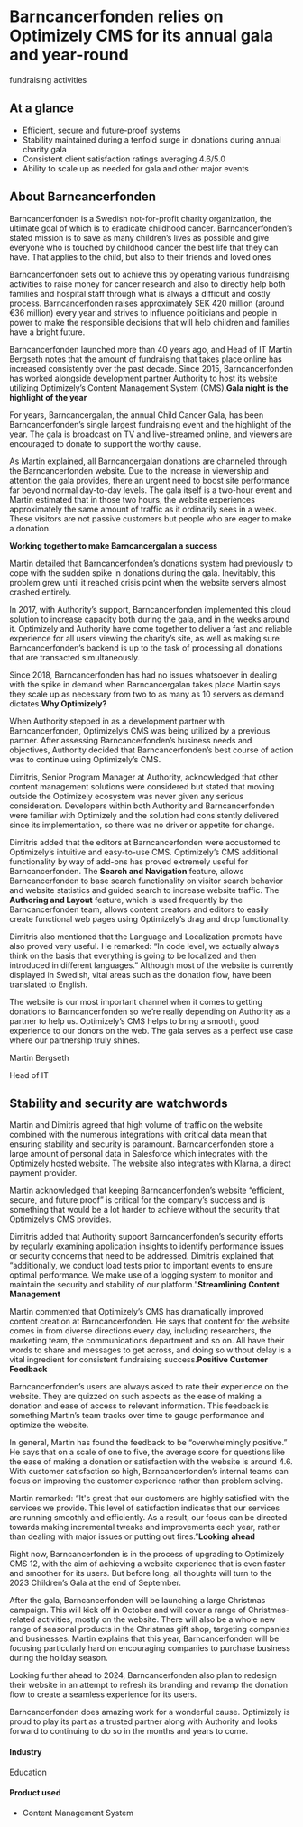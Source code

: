 # Barncancerfonden relies on Optimizely CMS for its annual gala and year-round

fundraising activities

## At a glance

- Efficient, secure and future-proof systems
- Stability maintained during a tenfold surge in donations during annual charity gala
- Consistent client satisfaction ratings averaging 4.6/5.0
- Ability to scale up as needed for gala and other major events

## **About Barncancerfonden**

Barncancerfonden is a Swedish not-for-profit charity organization, the ultimate
goal of which is to eradicate childhood cancer. Barncancerfonden’s stated
mission is to save as many children’s lives as possible and give everyone who is
touched by childhood cancer the best life that they can have. That applies to
the child, but also to their friends and loved ones

Barncancerfonden sets out to achieve this by operating various fundraising
activities to raise money for cancer research and also to directly help both
families and hospital staff through what is always a difficult and costly
process. Barncancerfonden raises approximately SEK 420 million (around €36
million) every year and strives to influence politicians and people in power to
make the responsible decisions that will help children and families have a
bright future.

Barncancerfonden launched more than 40 years ago, and Head of IT Martin Bergseth
notes that the amount of fundraising that takes place online has increased
consistently over the past decade. Since 2015, Barncancerfonden has worked
alongside development partner Authority to host its website utilizing
Optimizely’s Content Management System (CMS).**Gala night is the highlight of
the year**

For years, Barncancergalan, the annual Child Cancer Gala, has been
Barncancerfonden’s single largest fundraising event and the highlight of the
year. The gala is broadcast on TV and live-streamed online, and viewers are
encouraged to donate to support the worthy cause.

As Martin explained, all Barncancergalan donations are channeled through the
Barncancerfonden website. Due to the increase in viewership and attention the
gala provides, there an urgent need to boost site performance far beyond normal
day-to-day levels. The gala itself is a two-hour event and Martin estimated that
in those two hours, the website experiences approximately the same amount of
traffic as it ordinarily sees in a week. These visitors are not passive
customers but people who are eager to make a donation.

**Working together to make Barncancergalan a success**

Martin detailed that Barncancerfonden’s donations system had previously to cope
with the sudden spike in donations during the gala. Inevitably, this problem
grew until it reached crisis point when the website servers almost crashed
entirely.

In 2017, with Authority’s support, Barncancerfonden implemented this cloud
solution to increase capacity both during the gala, and in the weeks around it.
Optimizely and Authority have come together to deliver a fast and reliable
experience for all users viewing the charity’s site, as well as making sure
Barncancerfonden’s backend is up to the task of processing all donations that
are transacted simultaneously.

Since 2018, Barncancerfonden has had no issues whatsoever in dealing with the
spike in demand when Barncancergalan takes place Martin says they scale up as
necessary from two to as many as 10 servers as demand dictates.**Why
Optimizely?**

When Authority stepped in as a development partner with Barncancerfonden,
Optimizely’s CMS was being utilized by a previous partner. After assessing
Barncancerfonden’s business needs and objectives, Authority decided that
Barncancerfonden’s best course of action was to continue using Optimizely’s CMS.

Dimitris, Senior Program Manager at Authority, acknowledged that other content
management solutions were considered but stated that moving outside the
Optimizely ecosystem was never given any serious consideration. Developers
within both Authority and Barncancerfonden were familiar with Optimizely and the
solution had consistently delivered since its implementation, so there was no
driver or appetite for change.

Dimitris added that the editors at Barncancerfonden were accustomed to
Optimizely’s intuitive and easy-to-use CMS. Optimizely’s CMS additional
functionality by way of add-ons has proved extremely useful for
Barncancerfonden. The **Search and Navigation** feature, allows Barncancerfonden
to base search functionality on visitor search behavior and website statistics
and guided search to increase website traffic. The **Authoring and Layout**
feature, which is used frequently by the Barncancerfonden team, allows content
creators and editors to easily create functional web pages using Optimizely’s
drag and drop functionality.

Dimitris also mentioned that the Language and Localization prompts have also
proved very useful. He remarked: “In code level, we actually always think on the
basis that everything is going to be localized and then introduced in different
languages.” Although most of the website is currently displayed in Swedish,
vital areas such as the donation flow, have been translated to English.

The website is our most important channel when it comes to getting donations to
Barncancerfonden so we’re really depending on Authority as a partner to help us.
Optimizely’s CMS helps to bring a smooth, good experience to our donors on the
web. The gala serves as a perfect use case where our partnership truly shines.

Martin Bergseth

Head of IT

## **Stability and security are watchwords**

Martin and Dimitris agreed that high volume of traffic on the website combined
with the numerous integrations with critical data mean that ensuring stability
and security is paramount. Barncancerfonden store a large amount of personal
data in Salesforce which integrates with the Optimizely hosted website. The
website also integrates with Klarna, a direct payment provider.

Martin acknowledged that keeping Barncancerfonden’s website “efficient, secure,
and future proof” is critical for the company’s success and is something that
would be a lot harder to achieve without the security that Optimizely’s CMS
provides.

Dimitris added that Authority support Barncancerfonden’s security efforts by
regularly examining application insights to identify performance issues or
security concerns that need to be addressed. Dimitris explained that
“additionally, we conduct load tests prior to important events to ensure optimal
performance. We make use of a logging system to monitor and maintain the
security and stability of our platform.”**Streamlining Content Management**

Martin commented that Optimizely’s CMS has dramatically improved content
creation at Barncancerfonden. He says that content for the website comes in from
diverse directions every day, including researchers, the marketing team, the
communications department and so on. All have their words to share and messages
to get across, and doing so without delay is a vital ingredient for consistent
fundraising success.**Positive Customer Feedback**

Barncancerfonden’s users are always asked to rate their experience on the
website. They are quizzed on such aspects as the ease of making a donation and
ease of access to relevant information. This feedback is something Martin’s team
tracks over time to gauge performance and optimize the website.

In general, Martin has found the feedback to be “overwhelmingly positive.” He
says that on a scale of one to five, the average score for questions like the
ease of making a donation or satisfaction with the website is around 4.6. With
customer satisfaction so high, Barncancerfonden’s internal teams can focus on
improving the customer experience rather than problem solving.

Martin remarked: “It's great that our customers are highly satisfied with the
services we provide. This level of satisfaction indicates that our services are
running smoothly and efficiently. As a result, our focus can be directed towards
making incremental tweaks and improvements each year, rather than dealing with
major issues or putting out fires.”**Looking ahead**

Right now, Barncancerfonden is in the process of upgrading to Optimizely CMS 12,
with the aim of achieving a website experience that is even faster and smoother
for its users. But before long, all thoughts will turn to the 2023 Children’s
Gala at the end of September.

After the gala, Barncancerfonden will be launching a large Christmas campaign.
This will kick off in October and will cover a range of Christmas-related
activities, mostly on the website. There will also be a whole new range of
seasonal products in the Christmas gift shop, targeting companies and
businesses. Martin explains that this year, Barncancerfonden will be focusing
particularly hard on encouraging companies to purchase business during the
holiday season.

Looking further ahead to 2024, Barncancerfonden also plan to redesign their
website in an attempt to refresh its branding and revamp the donation flow to
create a seamless experience for its users.

Barncancerfonden does amazing work for a wonderful cause. Optimizely is proud to
play its part as a trusted partner along with Authority and looks forward to
continuing to do so in the months and years to come.

#### Industry

Education

#### Product used

- Content Management System

